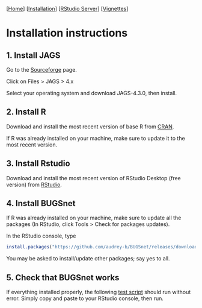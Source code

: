 [[Home](index.md)] [[Installation](instructions.md)] [[RStudio Server](https://spintechit.com/bugsnet-demo-request/)] [[Vignettes](vignettes)]

# Installation instructions

## 1\. Install JAGS

Go to the [Sourceforge](https://sourceforge.net/projects/mcmc-jags/)
page.

Click on Files \> JAGS \> 4.x

Select your operating system and download JAGS-4.3.0, then install.

## 2\. Install R

Download and install the most recent version of base R from
[CRAN](https://cran.r-project.org/).

If R was already installed on your machine, make sure to update it to the most recent version.

## 3\. Install Rstudio

Download and install the most recent version of RStudio Desktop (free
version) from
[RStudio](https://www.rstudio.com/products/rstudio/download).

## 4\. Install BUGSnet

If R was already installed on your machine, make sure to update all the packages (In RStudio, click Tools > Check for packages updates).

In the RStudio console, type

``` r
install.packages("https://github.com/audrey-b/BUGSnet/releases/download/v1.0.3/BUGSnet_1.0.3.tar.gz", repos = NULL, type = "source")
```

You may be asked to install/update other packages; say yes to all.

## 5\. Check that BUGSnet works

If everything installed properly, the following [test script](testscript.txt) should run without error. Simply copy and paste to your RStudio console, then run.
